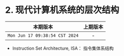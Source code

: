 # 2. 现代计算机系统的层次结构

|本期版本|上期版本
|:---:|:---:
`Mon Jun 17 09:38:54 CST 2024` | -


* Instruction Set Architecture, ISA： 指令集体系结构